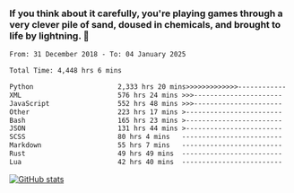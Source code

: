 ### If you think about it carefully, you're playing games through a very clever pile of sand, doused in chemicals, and brought to life by lightning.  👋


<!--START_SECTION:waka-->

```txt
From: 31 December 2018 - To: 04 January 2025

Total Time: 4,448 hrs 6 mins

Python                     2,333 hrs 20 mins>>>>>>>>>>>>>------------   52.46 %
XML                        576 hrs 24 mins >>>----------------------   12.96 %
JavaScript                 552 hrs 48 mins >>>----------------------   12.43 %
Other                      223 hrs 17 mins >------------------------   05.02 %
Bash                       165 hrs 23 mins >------------------------   03.72 %
JSON                       131 hrs 44 mins >------------------------   02.96 %
SCSS                       80 hrs 4 mins   -------------------------   01.80 %
Markdown                   55 hrs 7 mins   -------------------------   01.24 %
Rust                       49 hrs 49 mins  -------------------------   01.12 %
Lua                        42 hrs 40 mins  -------------------------   00.96 %
```

<!--END_SECTION:waka-->

[![GitHub stats](https://github-readme-stats.vercel.app/api?username=XenophonLXH&show_icons=true&theme=dark)](https://github.com/anuraghazra/github-readme-stats)
